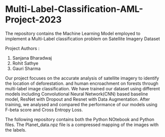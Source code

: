 # Multi-Label-Classification-AML-Project-2023
The repository contains the Machine Learning Model employed to implement a Multi-Label classification problem on Satellite Imagery Dataset

Project Authors : 
1. Sanjana Bharadwaj
2. Rohit Sathye
3. Gauri Sharma

Our project focuses on the accurate analysis of satellite imagery to identify the location of deforestation.
and human encroachment on forests through multi-label image classification. 
We have trained our dataset using different models including Convolutional Neural Network(CNN) based baseline
model, ResNet with Dropout and Resnet with Data Augmentation. After training, we analysed and
compared the performance of our models using F-beta score and Cross Entropy Loss.

The following repository contains both the Python NOtebook and Python files.
The Planet_data.npz file is a compressed mapping of the images with the labels. 
